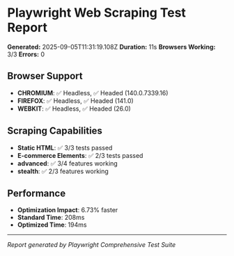 
# Playwright Web Scraping Test Report

**Generated:** 2025-09-05T11:31:19.108Z
**Duration:** 11s
**Browsers Working:** 3/3
**Errors:** 0

## Browser Support

- **CHROMIUM**: ✅ Headless, ✅ Headed (140.0.7339.16)
- **FIREFOX**: ✅ Headless, ✅ Headed (141.0)
- **WEBKIT**: ✅ Headless, ✅ Headed (26.0)

## Scraping Capabilities

- **Static HTML**: ✅ 3/3 tests passed
- **E-commerce Elements**: ✅ 2/3 tests passed
- **advanced**: ✅ 3/4 features working
- **stealth**: ✅ 2/3 features working

## Performance

- **Optimization Impact**: 6.73% faster
- **Standard Time**: 208ms
- **Optimized Time**: 194ms

---
*Report generated by Playwright Comprehensive Test Suite*
